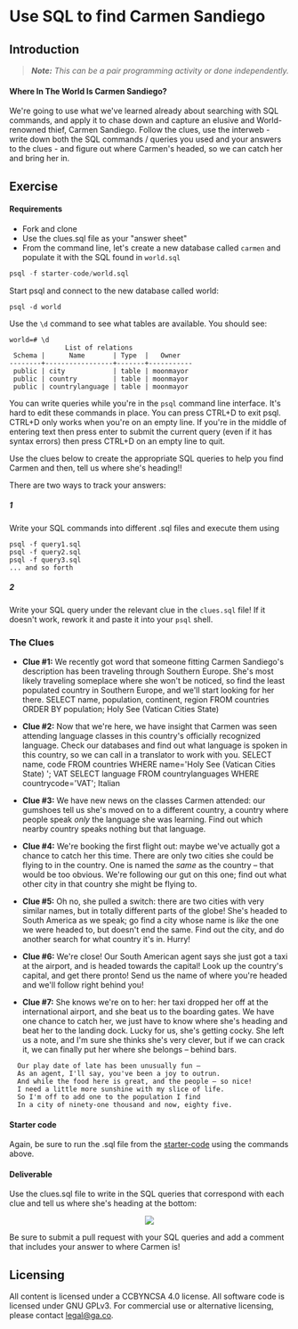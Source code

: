 # Use SQL to find Carmen Sandiego

## Introduction

> ***Note:*** _This can be a pair programming activity or done independently._

#### Where In The World Is Carmen Sandiego?

We're going to use what we've learned already about searching with SQL commands, and apply it to chase down and capture an elusive and World-renowned thief, Carmen Sandiego. Follow the clues, use the interweb - write down both the SQL commands / queries you used and your answers to the clues - and figure out where Carmen's headed, so we can catch her and bring her in.

## Exercise

#### Requirements

- Fork and clone
- Use the clues.sql file as your "answer sheet"
- From the command line, let's create a new database called `carmen` and populate it with the SQL found in `world.sql`

```sql
psql -f starter-code/world.sql
```

Start psql and connect to the new database called world:

```
psql -d world
```

Use the `\d` command to see what tables are available. You should see:

```
world=# \d
              List of relations
 Schema |      Name       | Type  |   Owner   
--------+-----------------+-------+-----------
 public | city            | table | moonmayor
 public | country         | table | moonmayor
 public | countrylanguage | table | moonmayor
```

You can write queries while you're in the `psql` command line interface. It's hard
to edit these commands in place. You can press CTRL+D to exit psql. CTRL+D only works
when you're on an empty line. If you're in the middle of entering text then press enter
to submit the current query (even if it has syntax errors) then press CTRL+D on an
empty line to quit.

Use the clues below to create the appropriate SQL queries to help you find Carmen and then, tell us where she's heading!!

There are two ways to track your answers:

##### 1
Write your SQL commands into different .sql files and execute them using

```
psql -f query1.sql
psql -f query2.sql
psql -f query3.sql
... and so forth
```

##### 2

Write your SQL query under the relevant clue in the `clues.sql` file! If it doesn't work, rework it and paste it into your `psql` shell.

### The Clues

  - **Clue #1:** We recently got word that someone fitting Carmen Sandiego's description has been traveling through Southern Europe. She's most likely traveling someplace where she won't be noticed, so find the least populated country in Southern Europe, and we'll start looking for her there.
SELECT name, population, continent, region FROM countries ORDER BY population;
   Holy See (Vatican Cities State)        

  - **Clue #2:** Now that we're here, we have insight that Carmen was seen attending language classes in this country's officially recognized language. Check our databases and find out what language is spoken in this country, so we can call in a translator to work with you.
  SELECT name, code FROM countries WHERE name='Holy See (Vatican Cities State) ';
  VAT
  SELECT language FROM countrylanguages WHERE countrycode='VAT';
  Italian

  - **Clue #3:** We have new news on the classes Carmen attended: our gumshoes tell us she's moved on to a different country, a country where people speak *only* the language she was learning. Find out which nearby country speaks nothing but that language.

  - **Clue #4:** We're booking the first flight out: maybe we've actually got a chance to catch her this time. There are only two cities she could be flying to in the country. One is named the *same* as the country – that would be too obvious. We're following our gut on this one; find out what other city in that country she might be flying to.

  - **Clue #5:** Oh no, she pulled a switch: there are two cities with very similar names, but in totally different parts of the globe! She's headed to South America as we speak; go find a city whose name is *like* the one we were headed to, but doesn't end the same. Find out the city, and do another search for what country it's in. Hurry!

  - **Clue #6:** We're close! Our South American agent says she just got a taxi at the airport, and is headed towards the capital! Look up the country's capital, and get there pronto! Send us the name of where you're headed and we'll follow right behind you!

  - **Clue #7:** She knows we're on to her: her taxi dropped her off at the international airport, and she beat us to the boarding gates. We have one chance to catch her, we just have to know where she's heading and beat her to the landing dock.
Lucky for us, she's getting cocky. She left us a note, and I'm sure she thinks she's very clever, but if we can crack it, we can finally put her where she belongs – behind bars.

```
  Our play date of late has been unusually fun –
  As an agent, I'll say, you've been a joy to outrun.
  And while the food here is great, and the people – so nice!
  I need a little more sunshine with my slice of life.
  So I'm off to add one to the population I find
  In a city of ninety-one thousand and now, eighty five.
```


#### Starter code

Again, be sure to run the .sql file from the [starter-code](starter-code/world.sql) using the commands above.

#### Deliverable

Use the clues.sql file to write in the SQL queries that correspond with each clue and tell us where she's heading at the bottom:

<p align="center">
  <img src ="example.png">
</p>

Be sure to submit a pull request with your SQL queries and add a comment that includes your answer to where Carmen is!

## Licensing
All content is licensed under a CC­BY­NC­SA 4.0 license.
All software code is licensed under GNU GPLv3. For commercial use or alternative licensing, please contact legal@ga.co.
